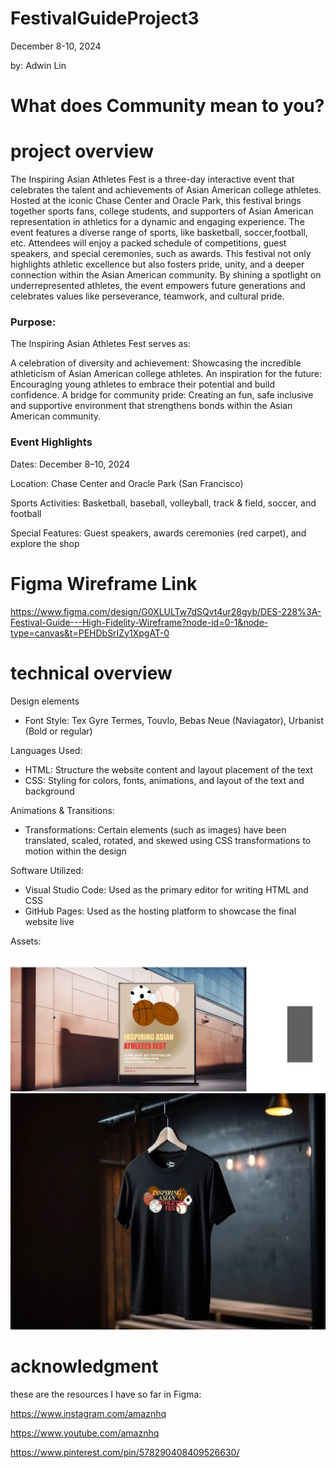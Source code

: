 # FestivalGuideProject3

  December 8-10, 2024

  by: Adwin Lin

# What does Community mean to you? 

# project overview

The Inspiring Asian Athletes Fest is a three-day interactive event that celebrates the talent and achievements of Asian American college athletes. Hosted at the iconic Chase Center and Oracle Park, this festival brings together sports fans, college students, and supporters of Asian American representation in athletics for a dynamic and engaging experience. The event features a diverse range of sports, like basketball, soccer,football, etc. Attendees will enjoy a packed schedule of competitions, guest speakers, and special ceremonies, such as awards. This festival not only highlights athletic excellence but also fosters pride, unity, and a deeper connection within the Asian American community. By shining a spotlight on underrepresented athletes, the event empowers future generations and celebrates values like perseverance, teamwork, and cultural pride.

### Purpose:
The Inspiring Asian Athletes Fest serves as:

A celebration of diversity and achievement: Showcasing the incredible athleticism of Asian American college athletes.
An inspiration for the future: Encouraging young athletes to embrace their potential and build confidence.
A bridge for community pride: Creating an fun, safe inclusive and supportive environment that strengthens bonds within the Asian American community.

### Event Highlights

Dates: December 8–10, 2024

Location: Chase Center and Oracle Park (San Francisco)

Sports Activities: Basketball, baseball, volleyball, track & field, soccer, and football

Special Features: Guest speakers, awards ceremonies (red carpet), and explore the shop

# Figma Wireframe Link
https://www.figma.com/design/G0XLULTw7dSQvt4ur28gyb/DES-228%3A-Festival-Guide---High-Fidelity-Wireframe?node-id=0-1&node-type=canvas&t=PEHDbSrIZy1XpgAT-0

# technical overview 

Design elements
-  Font Style: Tex Gyre Termes, Touvlo, Bebas Neue (Naviagator), Urbanist (Bold or regular)

Languages Used:

- HTML: Structure the website content and layout placement of the text
- CSS: Styling for colors, fonts, animations, and layout of the text and background

Animations & Transitions:

- Transformations: Certain elements (such as images) have been translated, scaled, rotated, and skewed using CSS transformations to motion within the design

Software Utilized:

- Visual Studio Code: Used as the primary editor for writing HTML and CSS
- GitHub Pages: Used as the hosting platform to showcase the final website live

Assets: 

![Assets](img/DES%20228%20-%20Draft%20Physical%20Asset%20Design.jpg)
![Assets](img/DES%20228%20T%20shirt%20mock%20up.jpg)

# acknowledgment

these are the resources I have so far in Figma: 

https://www.instagram.com/amaznhq

https://www.youtube.com/amaznhq

https://www.pinterest.com/pin/578290408409526630/

